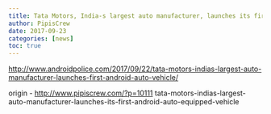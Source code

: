 ```yaml
---
title: Tata Motors, India-s largest auto manufacturer, launches its first Android Auto-equipped vehicle
author: PipisCrew
date: 2017-09-23
categories: [news]
toc: true
---
```


http://www.androidpolice.com/2017/09/22/tata-motors-indias-largest-auto-manufacturer-launches-first-android-auto-vehicle/

origin - http://www.pipiscrew.com/?p=10111 tata-motors-indias-largest-auto-manufacturer-launches-its-first-android-auto-equipped-vehicle